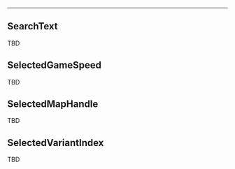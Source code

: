 ___

## SearchText

TBD

## SelectedGameSpeed

TBD

## SelectedMapHandle

TBD

## SelectedVariantIndex

TBD